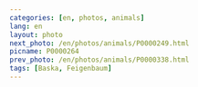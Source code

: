 ```yaml
---
categories: [en, photos, animals]
lang: en
layout: photo
next_photo: /en/photos/animals/P0000249.html
picname: P0000264
prev_photo: /en/photos/animals/P0000338.html
tags: [Baska, Feigenbaum]
---
```

